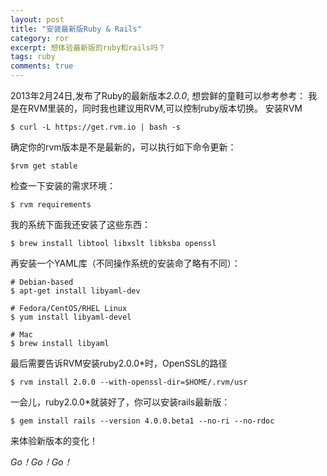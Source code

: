 ```yaml
---
layout: post
title: "安装最新版Ruby & Rails"
category: ror
excerpt: 想体验最新版的ruby和rails吗？
tags: ruby
comments: true
---
```


2013年2月24日,发布了Ruby的最新版本*2.0.0*, 想尝鲜的童鞋可以参考参考：
我是在RVM里装的，同时我也建议用RVM,可以控制ruby版本切换。
安装RVM 

    $ curl -L https://get.rvm.io | bash -s

确定你的rvm版本是不是最新的，可以执行如下命令更新：

    $rvm get stable

检查一下安装的需求环境：

    $ rvm requirements

我的系统下面我还安装了这些东西：

    $ brew install libtool libxslt libksba openssl

再安装一个YAML库（不同操作系统的安装命了略有不同）：

    # Debian-based
    $ apt-get install libyaml-dev

    # Fedora/CentOS/RHEL Linux
    $ yum install libyaml-devel

    # Mac
    $ brew install libyaml

最后需要告诉RVM安装ruby2.0.0*时，OpenSSL的路径
  
    $ rvm install 2.0.0 --with-openssl-dir=$HOME/.rvm/usr

一会儿，ruby2.0.0*就装好了，你可以安装rails最新版：

    $ gem install rails --version 4.0.0.beta1 --no-ri --no-rdoc

来体验新版本的变化！

*Go！Go！Go！*  